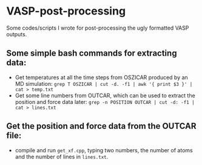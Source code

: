 # VASP-post-processing
Some codes/scripts I wrote for post-processing the ugly formatted VASP outputs.

## Some simple bash commands for extracting data:
* Get temperatures at all the time steps from OSZICAR produced by an MD simulation:
`grep T OSZICAR | cut -d. -f1 | awk '{ print $3 }' | cat > temp.txt` 
* Get some line numbers from OUTCAR, which can be used to extract the position and force data later:
`grep -n POSITION OUTCAR | cut -d: -f1 | cat > lines.txt`

## Get the position and force data from the OUTCAR file:
* compile and run `get_xf.cpp`, typing two numbers, the number of atoms and the number of lines in `lines.txt`.
